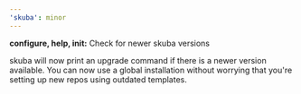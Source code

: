 ```yaml
---
'skuba': minor
---
```


**configure, help, init:** Check for newer skuba versions

skuba will now print an upgrade command if there is a newer version available. You can now use a global installation without worrying that you're setting up new repos using outdated templates.
